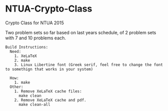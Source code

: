 # NTUA-Crypto-Class
Crypto Class for NTUA 2015

Two problem sets so far based on last years schedule,
    of 2 problem sets with 7 and 10 problems each.
    
    Build Instructions:
      Need:
        1. XeLaTeX
        2. make
        3. Linux Libertine font (Greek serif, feel free to change the font to somethign that works in your system)
    
      How:
        1. make
      Other:
        1. Remove XeLaTeX cache files:
          make clean
        2. Remove XeLaTeX cache and pdf.
          make clean-all
